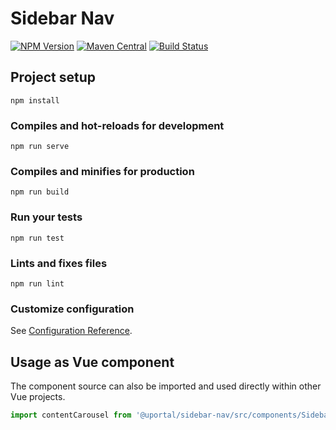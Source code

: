# Sidebar Nav

[![NPM Version](https://img.shields.io/npm/v/@uportal/user-profile-menu.svg)](https://www.npmjs.com/package/@uportal/user-profile-menu)
[![Maven Central](https://maven-badges.herokuapp.com/maven-central/org.webjars.npm/uportal__user-profile-menu/badge.svg)](https://maven-badges.herokuapp.com/maven-central/org.webjars.npm/uportal__user-profile-menu)
[![Build Status](https://travis-ci.org/uPortal-contrib/uPortal-web-components.svg?branch=master)](https://travis-ci.org/uPortal-contrib/uPortal-web-components)

## Project setup

```
npm install
```

### Compiles and hot-reloads for development

```
npm run serve
```

### Compiles and minifies for production

```
npm run build
```

### Run your tests

```
npm run test
```

### Lints and fixes files

```
npm run lint
```

### Customize configuration

See [Configuration Reference](https://cli.vuejs.org/config/).

## Usage as Vue component

The component source can also be imported and used directly within other Vue projects.

```js
import contentCarousel from '@uportal/sidebar-nav/src/components/SidebarNav';
```
